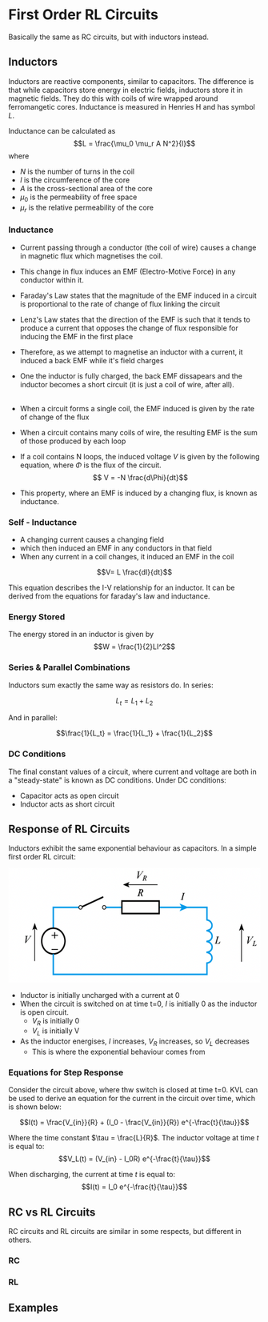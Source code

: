 # First Order RL Circuits

Basically the same as RC circuits, but with inductors instead.

## Inductors

Inductors are reactive components, similar to capacitors. The difference is that while capacitors store energy in electric fields, inductors store it in magnetic fields. They do this with coils of wire wrapped around ferromangetic cores. Inductance is measured in Henries H and has symbol $L$.

Inductance can be calculated as
$$L = \frac{\mu_0 \mu_r A N^2}{l}$$
where
- $N$ is the number of turns in the coil
- $l$ is the circumference of the core
- $A$ is the cross-sectional area of the core
- $\mu_0$ is the permeability of free space
- $\mu_r$ is the relative permeability of the core


### Inductance
- Current passing through a conductor (the coil of wire) causes a change in magnetic flux which magnetises the coil. 
- This change in flux induces an EMF (Electro-Motive Force) in any conductor within it. 
- Faraday's Law states that the magnitude of the EMF induced in a circuit is proportional to the rate of change of flux linking the circuit
- Lenz's Law states that the direction of the EMF is such that it tends to produce a current that opposes the change of flux responsible for inducing the EMF in the first place
- Therefore, as we attempt to magnetise an inductor with a current, it induced a back EMF while it's field charges
- One the inductor is fully charged, the back EMF dissapears and the inductor becomes a short circuit (it is just a coil of wire, after all).
<br><br>
- When a circuit forms a single coil, the EMF induced is given by the rate of change of the flux
- When a circuit contains many coils of wire, the resulting EMF is the sum of those produced by each loop
- If a coil contains N loops, the induced voltage $V$ is given by the following equation, where $\Phi$ is the flux of the circuit.
$$ V = -N \frac{d\Phi}{dt}$$

- This property, where an EMF is induced by a changing flux, is known as inductance.

### Self - Inductance
- A changing current causes a changing field
- which then induced an EMF in any conductors in that field
- When any current in a coil changes, it induced an EMF in the coil

$$V= L \frac{dI}{dt}$$

This equation describes the I-V relationship for an inductor. It can be derived from the equations for faraday's law and inductance.

### Energy Stored
The energy stored in an inductor is given by 
$$W = \frac{1}{2}LI^2$$

### Series & Parallel Combinations
Inductors sum exactly the same way as resistors do. In series:

$$L_t = L_1 + L_2$$

And in parallel:

$$\frac{1}{L_t} = \frac{1}{L_1} + \frac{1}{L_2}$$

### DC Conditions
The final constant values of a circuit, where current and voltage are both in a "steady-state" is known as DC conditions. Under DC conditions:
- Capacitor acts as open circuit
- Inductor acts as short circuit

## Response of RL Circuits
Inductors exhibit the same exponential behaviour as capacitors. In a simple first order RL circuit:

![](./img/rl.png)

- Inductor is initially uncharged with a current at 0
- When the circuit is switched on at time t=0, $I$ is initially 0 as the inductor is open circuit.
  - $V_R$ is initially 0
  - $V_L$ is initially V
- As the inductor energises, $I$ increases, $V_R$ increases, so $V_L$ decreases
  - This is where the exponential behaviour comes from 

### Equations for Step Response

Consider the circuit above, where thw switch is closed at time t=0. KVL can be used to derive an equation for the current in the circuit over time, which is shown below:

$$I(t) = \frac{V_{in}}{R} + (I_0 - \frac{V_{in}}{R}) e^{-\frac{t}{\tau}}$$

Where the time constant $\tau = \frac{L}{R}$. The inductor voltage at time $t$ is equal to:
$$V_L(t) = (V_{in} - I_0R) e^{-\frac{t}{\tau}}$$

When discharging, the current at time $t$ is equal to:
$$I(t) = I_0 e^{-\frac{t}{\tau}}$$

## RC vs RL Circuits

RC circuits and RL circuits are similar in some respects, but different in others.

### RC

### RL
## Examples